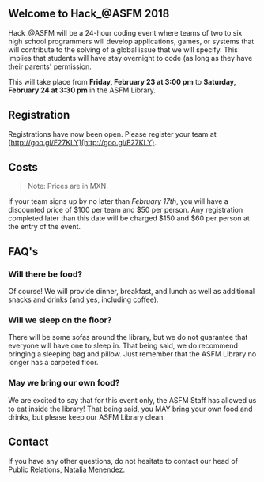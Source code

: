 ## Welcome to Hack_@ASFM 2018
Hack_@ASFM will be a 24-hour coding event where teams of two to six high school programmers will develop applications, games, or systems that will contribute to the solving of a global issue that we will specify. This implies that students will have stay overnight to code (as long as they have their parents' permission.

This will take place from **Friday, February 23 at 3:00 pm** to **Saturday, February 24 at 3:30 pm** in the ASFM Library.

## Registration
Registrations have now been open. Please register your team at [http://goo.gl/F27KLY](http://goo.gl/F27KLY).

## Costs
> Note: Prices are in MXN.

If your team signs up by no later than *February 17th*, you will have a discounted price of $100 per team and $50 per person. Any registration completed later than this date will be charged $150 and $60 per person at the entry of the event.

## FAQ's
### Will there be food?
Of course! We will provide dinner, breakfast, and lunch as well as additional snacks and drinks (and yes, including coffee).

### Will we sleep on the floor?
There will be some sofas around the library, but we do not guarantee that everyone will have one to sleep in. That being said, we do recommend bringing a sleeping bag and pillow. Just remember that the ASFM Library no longer has a carpeted floor.

### May we bring our own food?
We are excited to say that for this event only, the ASFM Staff has allowed us to eat inside the library! That being said, you MAY bring your own food and drinks, but please keep our ASFM Library clean.

## Contact
If you have any other questions, do not hesitate to contact our head of Public Relations, [Natalia Menendez](mailto:18menendez5970@asfm.mx?subject=Hack_@ASFM).
